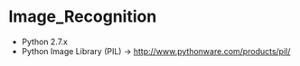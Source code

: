 # Image_Recognition

 
* Python 2.7.x
* Python Image Library (PIL) -> http://www.pythonware.com/products/pil/

